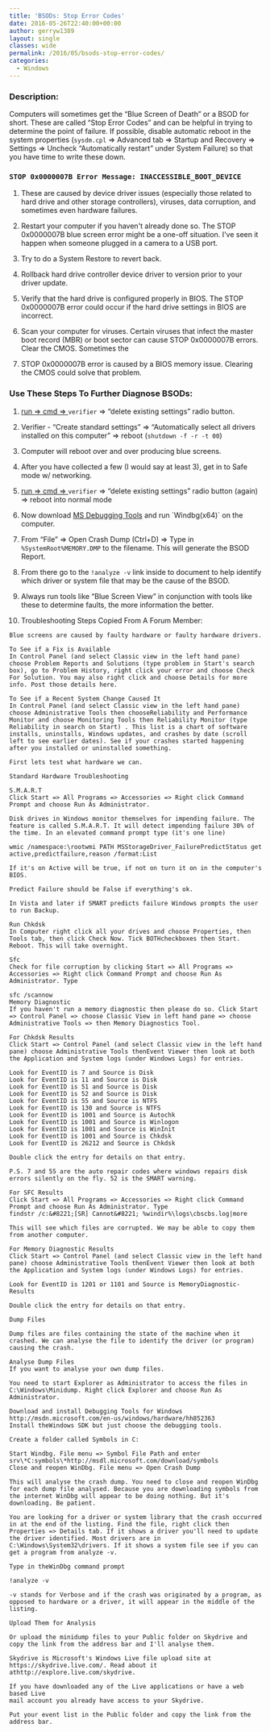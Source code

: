 ```yaml
---
title: 'BSODs: Stop Error Codes'
date: 2016-05-26T22:40:00+00:00
author: gerryw1389
layout: single
classes: wide
permalink: /2016/05/bsods-stop-error-codes/
categories:
  - Windows
---
```

<!--more-->

### Description:

Computers will sometimes get the &#8220;Blue Screen of Death&#8221; or a BSOD for short. These are called &#8220;Stop Error Codes&#8221; and can be helpful in trying to determine the point of failure. If possible, disable automatic reboot in the system properties (`sysdm.cpl` => Advanced tab => Startup and Recovery => Settings => Uncheck &#8220;Automatically restart&#8221; under System Failure) so that you have time to write these down.

### `STOP 0x0000007B Error Message: INACCESSIBLE_BOOT_DEVICE`

1. These are caused by device driver issues (especially those related to hard drive and other storage controllers), viruses, data corruption, and sometimes even hardware failures.

2. Restart your computer if you haven't already done so. The STOP 0x0000007B blue screen error might be a one-off situation. I've seen it happen when someone plugged in a camera to a USB port.

3. Try to do a System Restore to revert back.

4. Rollback hard drive controller device driver to version prior to your driver update.

5. Verify that the hard drive is configured properly in BIOS. The STOP 0x0000007B error could occur if the hard drive settings in BIOS are incorrect.

6. Scan your computer for viruses. Certain viruses that infect the master boot record (MBR) or boot sector can cause STOP 0x0000007B errors. Clear the CMOS. Sometimes the

7. STOP 0x0000007B error is caused by a BIOS memory issue. Clearing the CMOS could solve that problem.

### Use These Steps To Further Diagnose BSODs:

1. [run => cmd => ](https://automationadmin.com/2016/05/command-prompt-overview/) `verifier` => &#8220;delete existing settings&#8221; radio button.

2. Verifier - &#8220;Create standard settings&#8221; => &#8220;Automatically select all drivers installed on this computer&#8221; => reboot (`shutdown -f -r -t 00`)

3. Computer will reboot over and over producing blue screens.

4. After you have collected a few (I would say at least 3), get in to Safe mode w/ networking.

5. [run => cmd => ](https://automationadmin.com/2016/05/command-prompt-overview/) `verifier` => &#8220;delete existing settings&#8221; radio button (again) => reboot into normal mode

6. Now download [MS Debugging Tools](http://msdn.microsoft.com/en-us/library/windows/hardware/ff551063(v=vs.85).aspx) and run `Windbg(x64)` on the computer.

7. From &#8220;File&#8221; => Open Crash Dump (Ctrl+D) => Type in `%SystemRoot%MEMORY.DMP` to the filename. This will generate the BSOD Report.

8. From there go to the `!analyze -v` link inside to document to help identify which driver or system file that may be the cause of the BSOD.

9. Always run tools like &#8220;Blue Screen View&#8221; in conjunction with tools like these to determine faults, the more information the better.

10. Troubleshooting Steps Copied From A Forum Member:

   ```escape
   Blue screens are caused by faulty hardware or faulty hardware drivers.

   To See if a Fix is Available  
   In Control Panel (and select Classic view in the left hand pane) choose Problem Reports and Solutions (type problem in Start's search box), go to Problem History, right click your error and choose Check For Solution. You may also right click and choose Details for more info. Post those details here.

   To See if a Recent System Change Caused It  
   In Control Panel (and select Classic view in the left hand pane) choose Administrative Tools then chooseReliability and Performance Monitor and choose Monitoring Tools then Reliability Monitor (type Reliability in search on Start) . This list is a chart of software installs, uninstalls, Windows updates, and crashes by date (scroll left to see earlier dates). See if your crashes started happening after you installed or uninstalled something.

   First lets test what hardware we can.

   Standard Hardware Troubleshooting

   S.M.A.R.T  
   Click Start => All Programs => Accessories => Right click Command Prompt and choose Run As Administrator.

   Disk drives in Windows monitor themselves for impending failure. The feature is called S.M.A.R.T. It will detect impending failure 30% of the time. In an elevated command prompt type (it's one line)

   wmic /namespace:\rootwmi PATH MSStorageDriver_FailurePredictStatus get active,predictfailure,reason /format:List

   If it's on Active will be true, if not on turn it on in the computer's BIOS.

   Predict Failure should be False if everything's ok.

   In Vista and later if SMART predicts failure Windows prompts the user to run Backup.

   Run Chkdsk  
   In Computer right click all your drives and choose Properties, then Tools tab, then click Check Now. Tick BOTHcheckboxes then Start. Reboot. This will take overnight.

   Sfc  
   Check for file corruption by clicking Start => All Programs => Accessories => Right click Command Prompt and choose Run As Administrator. Type

   sfc /scannow  
   Memory Diagnostic  
   If you haven't run a memory diagnostic then please do so. Click Start => Control Panel => choose Classic View in left hand pane => choose Administrative Tools => then Memory Diagnostics Tool.

   For Chkdsk Results  
   Click Start => Control Panel (and select Classic view in the left hand pane) choose Administrative Tools thenEvent Viewer then look at both the Application and System logs (under Windows Logs) for entries.

   Look for EventID is 7 and Source is Disk  
   Look for EventID is 11 and Source is Disk  
   Look for EventID is 51 and Source is Disk  
   Look for EventID is 52 and Source is Disk  
   Look for EventID is 55 and Source is NTFS  
   Look for EventID is 130 and Source is NTFS  
   Look for EventID is 1001 and Source is Autochk  
   Look for EventID is 1001 and Source is Winlogon  
   Look for EventID is 1001 and Source is WinInit  
   Look for EventID is 1001 and Source is Chkdsk  
   Look for EventID is 26212 and Source is Chkdsk

   Double click the entry for details on that entry.

   P.S. 7 and 55 are the auto repair codes where windows repairs disk errors silently on the fly. 52 is the SMART warning.

   For SFC Results  
   Click Start => All Programs => Accessories => Right click Command Prompt and choose Run As Administrator. Type  
   findstr /c:&#8221;[SR] Cannot&#8221; %windir%\logs\cbscbs.log|more

   This will see which files are corrupted. We may be able to copy them from another computer.

   For Memory Diagnostic Results  
   Click Start => Control Panel (and select Classic view in the left hand pane) choose Administrative Tools thenEvent Viewer then look at both the Application and System logs (under Windows Logs) for entries.

   Look for EventID is 1201 or 1101 and Source is MemoryDiagnostic-Results

   Double click the entry for details on that entry.

   Dump Files

   Dump files are files containing the state of the machine when it crashed. We can analyse the file to identify the driver (or program) causing the crash.

   Analyse Dump Files  
   If you want to analyse your own dump files.

   You need to start Explorer as Administrator to access the files in C:\Windows\Minidump. Right click Explorer and choose Run As Administrator.

   Download and install Debugging Tools for Windows  
   http://msdn.microsoft.com/en-us/windows/hardware/hh852363  
   Install theWindows SDK but just choose the debugging tools.

   Create a folder called Symbols in C:

   Start Windbg. File menu => Symbol File Path and enter  
   srv\*C:symbols\*http://msdl.microsoft.com/download/symbols  
   Close and reopen WinDbg. File menu => Open Crash Dump

   This will analyse the crash dump. You need to close and reopen WinDbg for each dump file analysed. Because you are downloading symbols from the internet WinDbg will appear to be doing nothing. But it's downloading. Be patient.

   You are looking for a driver or system library that the crash occurred in at the end of the listing. Find the file, right click then Properties => Details tab. If it shows a driver you'll need to update the driver identified. Most drivers are in C:\Windows\System32\drivers. If it shows a system file see if you can get a program from analyze -v.

   Type in theWinDbg command prompt

   !analyze -v

   -v stands for Verbose and if the crash was originated by a program, as opposed to hardware or a driver, it will appear in the middle of the listing.

   Upload Them for Analysis

   Or upload the minidump files to your Public folder on Skydrive and copy the link from the address bar and I'll analyse them.

   Skydrive is Microsoft's Windows Live file upload site at https://skydrive.live.com/. Read about it athttp://explore.live.com/skydrive.

   If you have downloaded any of the Live applications or have a web based Live  
   mail account you already have access to your Skydrive.

   Put your event list in the Public folder and copy the link from the address bar.

   ```



